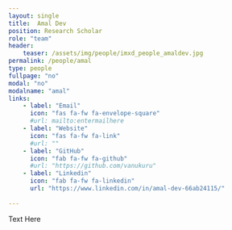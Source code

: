 ```yaml
---
layout: single
title:  Amal Dev
position: Research Scholar
role: "team"
header:
    teaser: /assets/img/people/imxd_people_amaldev.jpg
permalink: /people/amal
type: people
fullpage: "no"
modal: "no"
modalname: "amal"
links:
    - label: "Email"
      icon: "fas fa-fw fa-envelope-square"
      #url: mailto:entermailhere
    - label: "Website"
      icon: "fas fa-fw fa-link"
      #url: ""
    - label: "GitHub"
      icon: "fab fa-fw fa-github"
      #url: "https://github.com/vanukuru"
    - label: "Linkedin"
      icon: "fab fa-fw fa-linkedin"
      url: "https://www.linkedin.com/in/amal-dev-66ab24115/"
      
---
```


Text Here


